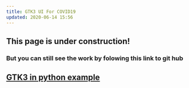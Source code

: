 ```yaml
---
title: GTK3 UI For COVID19
updated: 2020-06-14 15:56
---
```



## This page is under construction!

### But you can still see the work by folowing this link to git hub

## [GTK3 in python example](https://github.com/rmFlynn/contagion_view_gtk)
